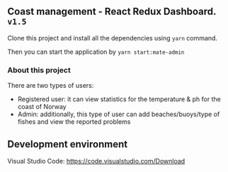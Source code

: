 ## Coast management - React Redux Dashboard. `v1.5`

<p>Clone this project and install all the dependencies using <code>yarn</code> command. </p>
<p>Then you can start the application by <code>yarn start:mate-admin</code></p>

### About this project
<p>There are two types of users:</p>
<ul>
<li>Registered user: it can view statistics for the temperature & ph for the coast of Norway</li>
<li>Admin: additionally, this type of user can add beaches/buoys/type of fishes and view the reported problems</li>
</ul>

## Development environment
Visual Studio Code: https://code.visualstudio.com/Download
